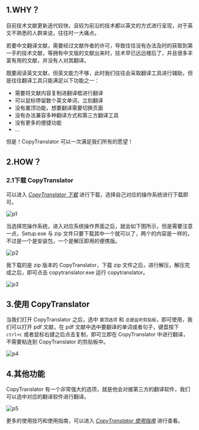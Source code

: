 ## 1.WHY？

目前技术文献更新迭代较快，且较为前沿的技术都以英文的方式进行呈现，对于英文不熟悉的人群来说，往往时一大痛点。

若要中文翻译文献，需要经过文献作者的许可，导致往往没有办法及时的获取到第一手的技术文献，等拥有中文版的文献出来时，技术早已远远楼后了，并且很多丰富有用的文献，并没有人对其翻译。

既要阅读英文文献，但英文能力不够，此时我们往往会采取翻译工具进行辅助，但是往往翻译工具只能满足以下功能之一：

- 需要将文献内容复制进翻译框进行翻译
- 可以鼠标停留数个英文单词，立刻翻译
- 没有置顶功能，想要翻译需要切换页面
- 没有办法兼容多种翻译方式和第三方翻译工具
- 没有更多的便捷功能
- ...

但是！CopyTranslator 可以一次满足我们所有的愿望！


## 2.HOW？

### 2.1下载 CopyTranslator

可以进入 [*CopyTranslator 下载*](https://copytranslator.gitee.io/download) 进行下载，选择自己对应的操作系统进行下载即可。

![p1](/翻译神器-CopyTranslator/p1.jpg)

当选择完操作系统，进入对应系统操作界面之后，就会如下图所示，但是需要注意一点，Setup.exe 与 zip 文件只要下载其中一个就可以了，两个的内容是一样的，不过是一个是安装包，一个是解压即用的便携版。

![p2](/翻译神器-CopyTranslator/p2.jpg)

我下载的是 zip 版本的 CopyTranslator，下载 zip 文件之后，进行解压，解压完成之后，即可点击 copytranslator.exe 运行 copytranslator。

![p3](/翻译神器-CopyTranslator/p3.jpg)


## 3.使用 CopyTranslator

当我们打开 CopyTranslator 之后，选中 `置顶选项` 和 `总是监听剪贴板`，即可使用，我们可以打开 pdf 文献，在 pdf 文献中选中要翻译的单词或者句子，键盘按下 `ctrl+c` 或者鼠标右键之后点击复制，即可立即在 CopyTranslator 中进行翻译，不需要粘连到 CopyTranslator 的剪贴板中。

![p4](/翻译神器-CopyTranslator/p4.jpg)


## 4.其他功能

CopyTranslator 有一个非常强大的选项，就是他会对接第三方的翻译软件，我们可以选中对应的翻译软件进行翻译。

![p5](/翻译神器-CopyTranslator/p5.jpg)

更多的使用技巧和使用指南，可以进入 [*CopyTranslator 使用指南*](https://copytranslator.gitee.io/guide/) 进行查看。